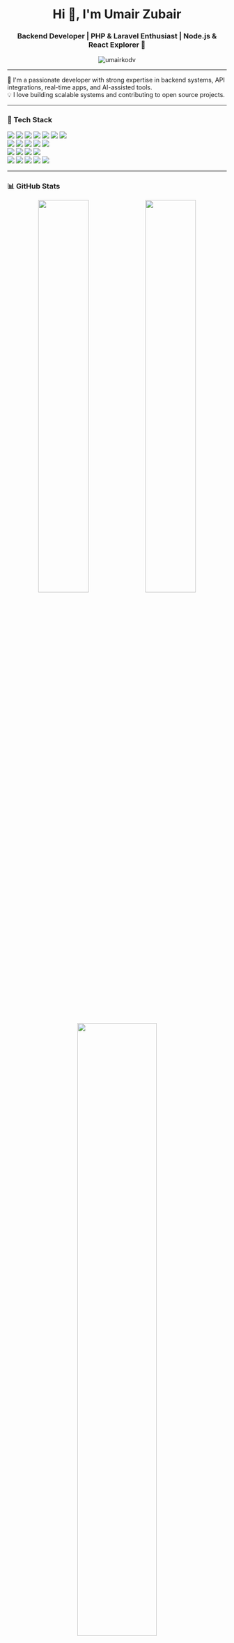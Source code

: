 <h1 align="center">Hi 👋, I'm Umair Zubair</h1>
<h3 align="center">Backend Developer | PHP & Laravel Enthusiast | Node.js & React Explorer 🚀</h3>

<p align="center">
  <img src="https://komarev.com/ghpvc/?username=umairkodv&label=Profile%20views&color=0e75b6&style=flat" alt="umairkodv" />
</p>

---

🔧 I'm a passionate developer with strong expertise in backend systems, API integrations, real-time apps, and AI-assisted tools.  
💡 I love building scalable systems and contributing to open source projects.

---

### 🚀 Tech Stack

<p align="left">
  <!-- Backend -->
  <img src="https://img.shields.io/badge/Laravel-FC494D?style=for-the-badge&logo=laravel&logoColor=white" />
  <img src="https://img.shields.io/badge/PHP-777BB4?style=for-the-badge&logo=php&logoColor=white" />
  <img src="https://img.shields.io/badge/Node.js-339933?style=for-the-badge&logo=nodedotjs&logoColor=white" />
  <img src="https://img.shields.io/badge/Express.js-404D59?style=for-the-badge&logo=express&logoColor=white" />
  <img src="https://img.shields.io/badge/MySQL-005C84?style=for-the-badge&logo=mysql&logoColor=white" />
  <img src="https://img.shields.io/badge/PostgreSQL-316192?style=for-the-badge&logo=postgresql&logoColor=white" />
  <img src="https://img.shields.io/badge/Supabase-3FCF8E?style=for-the-badge&logo=supabase&logoColor=white" />
  <br/>
  
  <!-- Frontend -->
  <img src="https://img.shields.io/badge/React-20232A?style=for-the-badge&logo=react&logoColor=61DAFB" />
  <img src="https://img.shields.io/badge/React%20Native-20232A?style=for-the-badge&logo=react&logoColor=61DAFB" />
  <img src="https://img.shields.io/badge/Next.js-000000?style=for-the-badge&logo=nextdotjs&logoColor=white" />
  <img src="https://img.shields.io/badge/Tailwind_CSS-06B6D4?style=for-the-badge&logo=tailwind-css&logoColor=white" />
  <img src="https://img.shields.io/badge/TypeScript-007ACC?style=for-the-badge&logo=typescript&logoColor=white" />
  <br/>
  
  <!-- DevOps / Hosting -->
  <img src="https://img.shields.io/badge/Docker-0db7ed?style=for-the-badge&logo=docker&logoColor=white" />
  <img src="https://img.shields.io/badge/Render-000000?style=for-the-badge&logo=render&logoColor=white" />
  <img src="https://img.shields.io/badge/Hostinger-673de6?style=for-the-badge&logo=hostinger&logoColor=white" />
  <img src="https://img.shields.io/badge/cPanel-ff6c2c?style=for-the-badge&logo=cpanel&logoColor=white" />
  <br/>

  <!-- Tools / Services -->
  <img src="https://img.shields.io/badge/Firebase-ffca28?style=for-the-badge&logo=firebase&logoColor=black" />
  <img src="https://img.shields.io/badge/Stripe-008CDD?style=for-the-badge&logo=stripe&logoColor=white" />
  <img src="https://img.shields.io/badge/Boxcoin-1A1A1A?style=for-the-badge" />
  <img src="https://img.shields.io/badge/SumUp-0070CE?style=for-the-badge" />
  <img src="https://img.shields.io/badge/Beds24-1A1A1A?style=for-the-badge" />
</p>

---

### 📊 GitHub Stats

<p align="center">
  <img src="https://github-readme-stats.vercel.app/api?username=umairkodv&show_icons=true&theme=radical&hide_border=true&custom_title=Umair's%20GitHub%20Stats" width="48%" />
  <img src="https://github-readme-streak-stats.herokuapp.com/?user=umairkodv&theme=radical&hide_border=true" width="48%" />
</p>

<p align="center">
  <img src="https://github-readme-stats.vercel.app/api/top-langs/?username=umairkodv&layout=compact&theme=radical&hide_border=true" width="60%" />
</p>



---

### 📬 Connect with Me

<p align="left">
  <a href="mailto:umairkodv@gmail.com" target="blank">
    <img align="center" src="https://img.shields.io/badge/Gmail-D14836?style=for-the-badge&logo=gmail&logoColor=white" alt="umairkodv" />
  </a>
  <a href="https://github.com/umairkodv" target="blank">
    <img align="center" src="https://img.shields.io/badge/GitHub-100000?style=for-the-badge&logo=github&logoColor=white" alt="umairkodv" />
  </a>
</p>

---

⭐️ *If you like what I do, give me a star or let's collaborate!*

